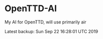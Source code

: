 # OpenTTD-AI
My AI for OpenTTD, will use primarily air

Latest backup: Sun Sep 22 16:28:01 UTC 2019
